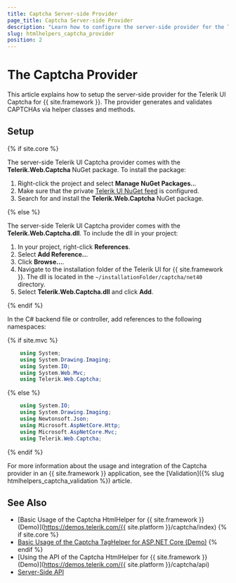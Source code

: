 ```yaml
---
title: Captcha Server-side Provider
page_title: Captcha Server-side Provider
description: "Learn how to configure the server-side provider for the Telerik UI Captcha component for {{ site.framework }}."
slug: htmlhelpers_captcha_provider
position: 2
---
```


# The Captcha Provider

This article explains how to setup the server-side provider for the Telerik UI Captcha for {{ site.framework }}. The provider generates and validates CAPTCHAs via helper classes and methods.

## Setup

{% if site.core %}

The server-side Telerik UI Captcha provider comes with the **Telerik.Web.Captcha** NuGet package. To install the package:

1. Right-click the project and select **Manage NuGet Packages..**.
1. Make sure that the private [Telerik UI NuGet feed](https://docs.telerik.com/kendo-ui/intro/installation/nuget-install#adding-the-feed-with-nuget-package-manager) is configured.
1. Search for and install the **Telerik.Web.Captcha** NuGet package.

{% else %}

The server-side Telerik UI Captcha provider comes with the **Telerik.Web.Captcha.dll**. To include the dll in your project:

1. In your project, right-click **References**.
1. Select **Add Reference..**.
1. Click **Browse...**.
1. Navigate to the installation folder of the Telerik UI for {{ site.framework }}. The dll is located in the `~/installationFolder/captcha/net40` directory.
1. Select **Telerik.Web.Captcha.dll** and click **Add**.

{% endif %}

In the C# backend file or controller, add references to the following namespaces:

{% if site.mvc %}
```C#
    using System;
    using System.Drawing.Imaging;
    using System.IO;
    using System.Web.Mvc;
    using Telerik.Web.Captcha;
```
{% else %}
```C#
    using System.IO;
    using System.Drawing.Imaging;
    using Newtonsoft.Json;
    using Microsoft.AspNetCore.Http;
    using Microsoft.AspNetCore.Mvc;
    using Telerik.Web.Captcha;
```
{% endif %}


For more information about the usage and integration of the Captcha provider in an {{ site.framework }} application, see the [Validation]({% slug htmlhelpers_captcha_validation %}) article.


## See Also

* [Basic Usage of the Captcha HtmlHelper for {{ site.framework }} (Demo)](https://demos.telerik.com/{{ site.platform }}/captcha/index)
{% if site.core %}
* [Basic Usage of the Captcha TagHelper for ASP.NET Core (Demo)](https://demos.telerik.com/aspnet-core/captcha/tag-helper)
{% endif %}
* [Using the API of the Captcha HtmlHelper for {{ site.framework }} (Demo)](https://demos.telerik.com/{{ site.platform }}/captcha/api)
* [Server-Side API](/api/captcha)
